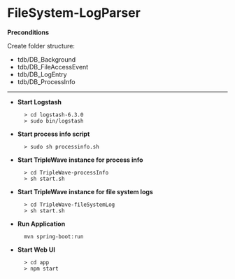# FileSystem-LogParser

**Preconditions**
    
   Create folder structure:
       
   - tdb/DB_Background
   - tdb/DB_FileAccessEvent
   - tdb/DB_LogEntry
   - tdb/DB_ProcessInfo
        
---


- **Start Logstash**
    
        > cd logstash-6.3.0
        > sudo bin/logstash
        

- **Start process info script**

        > sudo sh processinfo.sh
        

- **Start TripleWave instance for process info**

        > cd TripleWave-processInfo
        > sh start.sh


- **Start TripleWave instance for file system logs**

        > cd TripleWave-fileSystemLog
        > sh start.sh


- **Run Application**

        mvn spring-boot:run


- **Start Web UI**

        > cd app
        > npm start
